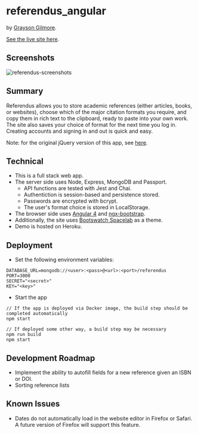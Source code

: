 # referendus_angular

by [Grayson Gilmore](http://gilmoreg.com).

[See the live site here](https://referendus-angular.herokuapp.com/).

## Screenshots
![referendus-screenshots](http://res.cloudinary.com/dk85nueap/image/upload/v1503769922/Referendus_Summary_v9orem.png)

## Summary
Referendus allows you to store academic references (either articles, books, or websites), choose which of the major citation formats you require, and copy them in rich text to the clipboard, ready to paste into your own work. The site also saves your choice of format for the next time you log in.
Creating accounts and signing in and out is quick and easy.

Note: for the original jQuery version of this app, see [here](https://github.com/gilmoreg/referendus).

## Technical
* This is a full stack web app.
* The server side uses Node, Express, MongoDB and Passport.
    * API functions are tested with Jest and Chai.
    * Authentiction is session-based and persistence stored.
    * Passwords are encrypted with bcrypt.
    * The user's format choice is stored in LocalStorage.
* The browser side uses [Angular 4](https://angular.io/) and [ngx-bootstrap](https://github.com/valor-software/ngx-bootstrap).
* Additionally, the site uses [Bootswatch Spacelab](https://bootswatch.com/spacelab/) as a theme.
* Demo is hosted on Heroku.

## Deployment
* Set the following environment variables:
````
DATABASE_URL=mongodb://<user>:<pass>@<url>:<port>/referendus
PORT=3000
SECRET="<secret>"
KEY="<key>"
````
* Start the app
````
// If the app is deployed via Docker image, the build step should be completed automatically
npm start

// If deployed some other way, a build step may be necessary
npm run build
npm start
````

## Development Roadmap
* Implement the ability to autofill fields for a new reference given an ISBN or DOI.
* Sorting reference lists

## Known Issues
* Dates do not automatically load in the website editor in Firefox or Safari. A future version of Firefox will support this feature.